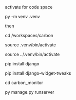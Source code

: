 activate for code space



py -m venv .venv




then 



cd /workspaces/carbon




source .venv/bin/activate


source ../.venv/bin/activate


pip install django




pip install django-widget-tweaks






cd carbon_monitor





py manage.py runserver
